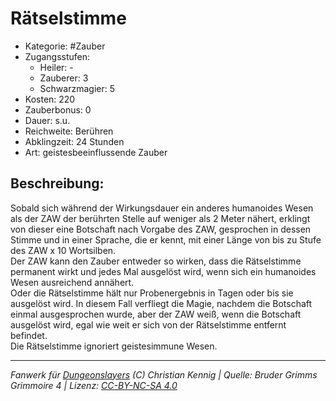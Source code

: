 # Rätselstimme  
- Kategorie: #Zauber  
- Zugangsstufen:  
  - Heiler: -  
  - Zauberer: 3  
  - Schwarzmagier: 5  
- Kosten: 220  
- Zauberbonus: 0  
- Dauer: s.u.  
- Reichweite: Berühren  
- Abklingzeit: 24 Stunden  
- Art: geistesbeeinflussende Zauber     

## Beschreibung:
Sobald sich während der Wirkungsdauer ein anderes humanoides Wesen als der ZAW der berührten Stelle auf weniger als 2 Meter nähert, erklingt von dieser eine Botschaft nach Vorgabe des ZAW, gesprochen in dessen Stimme und in einer Sprache, die er kennt, mit einer Länge von bis zu Stufe des ZAW x 10 Wortsilben.<br>Der ZAW kann den Zauber entweder so wirken, dass die Rätselstimme permanent wirkt und jedes Mal ausgelöst wird, wenn sich ein humanoides Wesen ausreichend annähert.<br>Oder die Rätselstimme hält nur Probenergebnis in Tagen oder bis sie ausgelöst wird. In diesem Fall verfliegt die Magie, nachdem die Botschaft einmal ausgesprochen wurde, aber der ZAW weiß, wenn die Botschaft ausgelöst wird, egal wie weit er sich von der Rätselstimme entfernt befindet.<br>Die Rätselstimme ignoriert geistesimmune Wesen.


___
*Fanwerk für [Dungeonslayers](https://www.dungeonslayers.net/) (C) Christian Kennig | Quelle: Bruder Grimms Grimmoire 4 | Lizenz: [CC-BY-NC-SA 4.0](https://creativecommons.org/licenses/by-nc-sa/4.0/deed.de)*